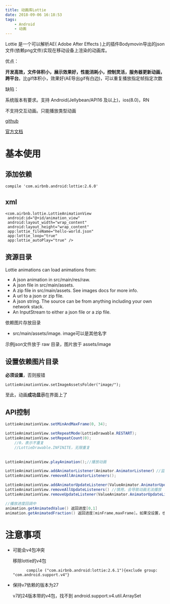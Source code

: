 ```yaml
---
title: 动画库Lottie
date: 2018-09-06 16:18:53
tags: 
	- Android
	- 动画
---
```


Lottie 是一个可以解析AE( Adobe After Effects )上的插件Bodymovin导出的json文件(依赖png文件)实现在移动设备上渲染的动画库。

优点：

**开发高效，文件体积小，展示效果好，性能消耗小，控制灵活，服务器更新动画，跨平台**。比gif体积小，效果好(AE导出gif有白边)，可以重复播放指定帧指定次数

缺陷：

系统版本有要求。支持 Android(Jellybean/API16 及以上)，ios(8.0)，RN

不支持交互动画。只能播放类型动画

[github](https://github.com/airbnb/lottie-android)

[官方文档](http://airbnb.io/lottie/android/android.html)

# 基本使用 #

## 添加依赖 ##

	compile 'com.airbnb.android:lottie:2.6.0'

## xml ##
	
	<com.airbnb.lottie.LottieAnimationView
     android:id="@+id/animation_view"
     android:layout_width="wrap_content"
     android:layout_height="wrap_content"
     app:lottie_fileName="hello-world.json"
     app:lottie_loop="true"
     app:lottie_autoPlay="true" />
    
## 资源目录 ##
 
 Lottie animations can load animations from:

- A json animation in src/main/res/raw.
- A json file in src/main/assets.
- A zip file in src/main/assets. See images docs for more info.
- A url to a json or zip file.
- A json string. The source can be from anything including your own network stack.
- An InputStream to either a json file or a zip file.

依赖图片存放目录

- src/main/assets/image. image可以是其他名字

示例json文件放于 raw 目录，图片放于 assets/image

## 设置依赖图片目录 ##

**必须设置**，否则报错

	LottieAnimationView.setImageAssetsFolder("image/");

至此，动画**成功显示**在界面上了

## API控制 ##

```java
LottieAnimationView.setMinAndMaxFrame(0, 34);

LottieAnimationView.setRepeatMode(LottieDrawable.RESTART);
LottieAnimationView.setRepeatCount(0);
	//0，表示不重复
	//LottieDrawable.INFINITE，无限重复
	
	
LottieAnimationView.playAnimation();//播放动画

LottieAnimationView.addAnimatorListener(Animator.AnimatorListener）//监听动画状态
LottieAnimationView.removeAllAnimatorListeners();

LottieAnimationView.addAnimatorUpdateListener(ValueAnimator.AnimatorUpdateListener)//监听播放进度
LottieAnimationView.removeAllUpdateListeners() //慎用，会导致动画无法播放
LottieAnimationView.removeUpdateListener(ValueAnimator.AnimatorUpdateListener)

//播放进度回调中
animation.getAnimatedValue() 返回进度[0,1]
animation.getAnimatedFraction() 返回进度[minFrame,maxFrame]。如果没设置，也是返回[0,1]
```
# 注意事项

- 可能会v4包冲突
		
	移除lottie的v4包
		
			compile ("com.airbnb.android:lottie:2.6.1"){exclude group: "com.android.support.v4"}
			
- 保持v7依赖的版本为27

	v7的24版本带的v4包，找不到 android.support.v4.util.ArraySet

